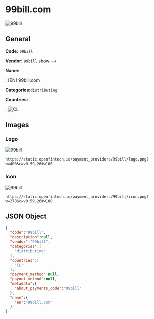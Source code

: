 
# 99bill.com 
![99bill](https://static.openfintech.io/payment_providers/99bill/logo.png?w=400&c=v0.59.26#w100)  

## General 
 
**Code:** `99bill` 
 
**Vendor:** `99bill` [show -->](/vendors/99bill/) 
 
**Name:** 
 
:	[EN] 99bill.com 
 
**Categories:**`distributing` 
 
 
**Countries:** 
 
:	![CL](https://cdnjs.cloudflare.com/ajax/libs/flag-icon-css/3.3.0/flags/4x3/cl.svg#w24)  

## Images 

### Logo 
 
![99bill](https://static.openfintech.io/payment_providers/99bill/logo.png?w=400&c=v0.59.26#w100)  

```
https://static.openfintech.io/payment_providers/99bill/logo.png?w=400&c=v0.59.26#w100
```  

### Icon 
 
![99bill](https://static.openfintech.io/payment_providers/99bill/icon.png?w=278&c=v0.59.26#w100)  

```
https://static.openfintech.io/payment_providers/99bill/icon.png?w=278&c=v0.59.26#w100
```  

## JSON Object 

```json
{
  "code":"99bill",
  "description":null,
  "vendor":"99bill",
  "categories":[
    "distributing"
  ],
  "countries":[
    "CL"
  ],
  "payment_method":null,
  "payout_method":null,
  "metadata":{
    "about_payments_code":"99bill"
  },
  "name":{
    "en":"99bill.com"
  }
}
```  
